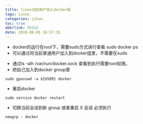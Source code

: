 ```yaml
---
title: linux当前用户加入docker组
tags: Linux
categories: Linux
toc: true
abbrlink: 55312
date: 2018-08-01 16:57:15
---
```


- docker的运行在root下，需要sudo方式进行查看 sudo docker ps
- 可以通过将当前普通用户加入到docker组里，不需要在sudo

<!-- more -->

- 通过ls -alh /var/run/docker.sock 查看到执行需要root权限。
- 把自己加入到docker group里 

```
sudo gpasswd -a ${USER} docker

```

- 重启docker 

```
sudo service docker restart

```

- 切换当前会话到新 group 或者重启 X 会话 必须执行

```
newgrp - docker

```